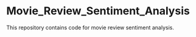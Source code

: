 # Movie_Review_Sentiment_Analysis
This repository contains code for movie review sentiment analysis.
